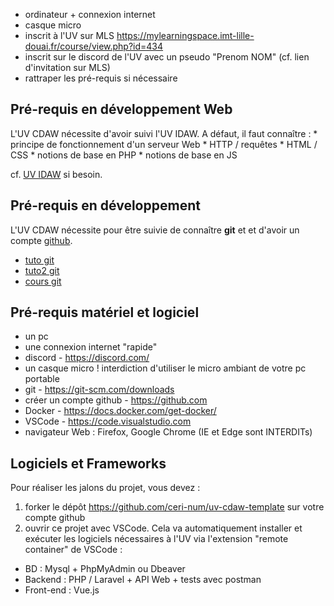 
- ordinateur + connexion internet
- casque micro
- inscrit à l'UV sur MLS https://mylearningspace.imt-lille-douai.fr/course/view.php?id=434
- inscrit sur le discord de l'UV avec un pseudo "Prenom NOM" (cf. lien d'invitation sur MLS)
- rattraper les pré-requis si nécessaire

## Pré-requis en développement Web

L'UV CDAW nécessite d'avoir suivi l'UV IDAW. A défaut, il faut connaître :
    * principe de fonctionnement d'un serveur Web
    * HTTP / requêtes
    * HTML / CSS
    * notions de base en PHP
    * notions de base en JS

cf. [UV IDAW](https://mylearningspace.imt-lille-douai.fr/course/view.php?id=244) si besoin.

## Pré-requis en développement

L'UV CDAW nécessite pour être suivie de connaître **git** et et d'avoir un compte [github](https://github.com/).

- [tuto git](https://githowto.com)
- [tuto2 git](https://learngitbranching.js.org/)
- [cours git](https://ceri-num.gitbook.io/fa-projinfo/s3-collaborative-project/git)

## Pré-requis matériel et logiciel

- un pc
- une connexion internet "rapide"
- discord - https://discord.com/
- un casque micro ! interdiction d'utiliser le micro ambiant de votre pc portable
- git - https://git-scm.com/downloads
- créer un compte github - https://github.com
- Docker - https://docs.docker.com/get-docker/
- VSCode - https://code.visualstudio.com
- navigateur Web : Firefox, Google Chrome (IE et Edge sont INTERDITs)

## Logiciels et Frameworks

Pour réaliser les jalons du projet, vous devez :

1. forker le dépôt https://github.com/ceri-num/uv-cdaw-template sur votre compte github
2. ouvrir ce projet avec VSCode. Cela va automatiquement installer et exécuter les logiciels nécessaires à l'UV via l'extension "remote container" de VSCode :
- BD : Mysql + PhpMyAdmin ou Dbeaver
- Backend :  PHP / Laravel + API Web  + tests avec postman
- Front-end : Vue.js
